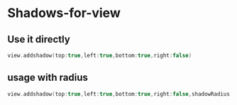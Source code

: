 # Shadows-for-view
## Use it directly
``` swift
view.addshadow(top:true,left:true,bottom:true,right:false)
```
## usage with radius
``` swift
view.addshadow(top:true,left:true,bottom:true,right:false,shadowRadius:10.0)
```
